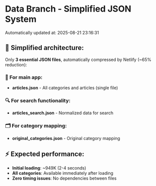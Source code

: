 # Data Branch - Simplified JSON System
Automatically updated at: 2025-08-21 23:16:31

## 🎯 Simplified architecture:
Only **3 essential JSON files**, automatically compressed by Netlify (~65% reduction):

### 📱 For main app:
- **articles.json** - All categories and articles (single file)

### 🔍 For search functionality:
- **articles_search.json** - Normalized data for search

### 🗂️ For category mapping:
- **original_categories.json** - Original category mapping

## ⚡ Expected performance:
- **Initial loading**: ~949K (2-4 seconds)
- **All categories**: Available immediately after loading
- **Zero timing issues**: No dependencies between files
